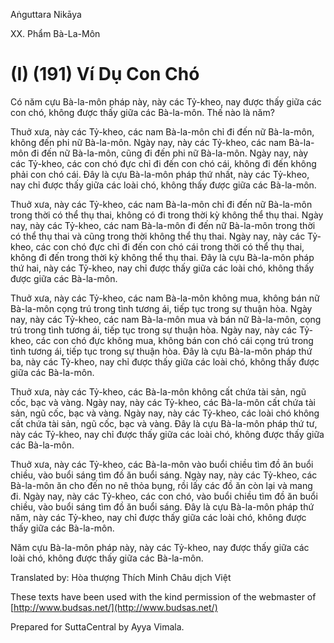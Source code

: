 Aṅguttara Nikāya

XX. Phẩm Bà-La-Môn

# (I) (191) Ví Dụ Con Chó

Có năm cựu Bà-la-môn pháp này, này các Tỷ-kheo, nay được thấy giữa các con chó, không được thấy giữa các Bà-la-môn. Thế nào là năm?

Thuở xưa, này các Tỷ-kheo, các nam Bà-la-môn chỉ đi đến nữ Bà-la-môn, không đến phi nữ Bà-la-môn. Ngày nay, này các Tỷ-kheo, các nam Bà-la-môn đi đến nữ Bà-la-môn, cũng đi đến phi nữ Bà-la-môn. Ngày nay, này các Tỷ-kheo, các con chó đực chỉ đi đến con chó cái, không đi đến không phải con chó cái. Ðây là cựu Bà-la-môn pháp thứ nhất, này các Tỷ-kheo, nay chỉ được thấy giữa các loài chó, không thấy được giữa các Bà-la-môn.

Thuở xưa, này các Tỷ-kheo, các nam Bà-la-môn chỉ đi đến nữ Bà-la-môn trong thời có thể thụ thai, không có đi trong thời kỳ không thể thụ thai. Ngày nay, này các Tỷ-kheo, các nam Bà-la-môn đi đến nữ Bà-la-môn trong thời có thể thụ thai và cũng trong thời không thể thụ thai. Ngày nay, này các Tỷ-kheo, các con chó đực chỉ đi đến con chó cái trong thời có thể thụ thai, không đi đến trong thời kỳ không thể thụ thai. Ðây là cựu Bà-la-môn pháp thứ hai, này các Tỷ-kheo, nay chỉ được thấy giữa các loài chó, không thấy được giữa các Bà-la-môn.

Thuở xưa, này các Tỷ-kheo, các nam Bà-la-môn không mua, không bán nữ Bà-la-môn cọng trú trong tình tương ái, tiếp tục trong sự thuận hòa. Ngày nay, này các Tỷ-kheo, các nam Bà-la-môn mua và bán nữ Bà-la-môn, cọng trú trong tình tương ái, tiếp tục trong sự thuận hòa. Ngày nay, này các Tỷ-kheo, các con chó đực không mua, không bán con chó cái cọng trú trong tình tương ái, tiếp tục trong sự thuận hòa. Ðây là cựu Bà-la-môn pháp thứ ba, này các Tỷ-kheo, nay chỉ được thấy giữa các loài chó, không thấy được giữa các Bà-la-môn.

Thuở xưa, này các Tỷ-kheo, các Bà-la-môn không cất chứa tài sản, ngũ cốc, bạc và vàng. Ngày nay, này các Tỷ-kheo, các Bà-la-môn cất chứa tài sản, ngũ cốc, bạc và vàng. Ngày nay, này các Tỷ-kheo, các loài chó không cất chứa tài sản, ngũ cốc, bạc và vàng. Ðây là cựu Bà-la-môn pháp thứ tư, này các Tỷ-kheo, nay chỉ được thấy giữa các loài chó, không được thấy giữa các Bà-la-môn.

Thuở xưa, này các Tỷ-kheo, các Bà-la-môn vào buổi chiều tìm đồ ăn buổi chiều, vào buổi sáng tìm đồ ăn buổi sáng. Ngày nay, này các Tỷ-kheo, các Bà-la-môn ăn cho đến no nê thỏa bụng, rồi lấy các đồ ăn còn lại và mang đi. Ngày nay, này các Tỷ-kheo, các con chó, vào buổi chiều tìm đồ ăn buổi chiều, vào buổi sáng tìm đồ ăn buổi sáng. Ðây là cựu Bà-la-môn pháp thứ năm, này các Tỷ-kheo, nay chỉ được thấy giữa các loài chó, không được thấy giữa các Bà-la-môn.

Năm cựu Bà-la-môn pháp này, này các Tỷ-kheo, nay được thấy giữa các loài chó, không được thấy giữa các Bà-la-môn.

Translated by: Hòa thượng Thích Minh Châu dịch Việt

These texts have been used with the kind permission of the webmaster of [http://www.budsas.net/](http://www.budsas.net/)

Prepared for SuttaCentral by Ayya Vimala.